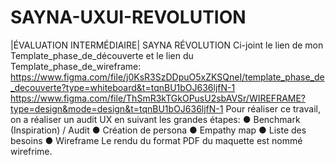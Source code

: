 # SAYNA-UXUI-REVOLUTION
|ÉVALUATION INTERMÉDIAIRE| SAYNA RÉVOLUTION
Ci-joint le lien de mon Template_phase_de_découverte et le lien du Template_phase_de_wireframe:
https://www.figma.com/file/j0KsR3SzDDpuO5xZKSQneI/template_phase_de_decouverte?type=whiteboard&t=tqnBU1bOJ636ljfN-1
https://www.figma.com/file/ThSmR3kTGkOPusU2sbAVSr/WIREFRAME?type=design&mode=design&t=tqnBU1bOJ636ljfN-1
Pour réaliser ce travail, on a réaliser un audit UX en suivant les grandes étapes:
   ● Benchmark (Inspiration) / Audit
   ● Création de persona
   ● Empathy map
   ● Liste des besoins
   ● Wireframe
Le rendu du format PDF du maquette est nommé wirefrime.
